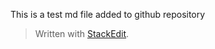 
This is a test md file added to github repository

> Written with [StackEdit](https://stackedit.io/).
<!--stackedit_data:
eyJoaXN0b3J5IjpbLTE5NjUxMDUzMzJdfQ==
-->